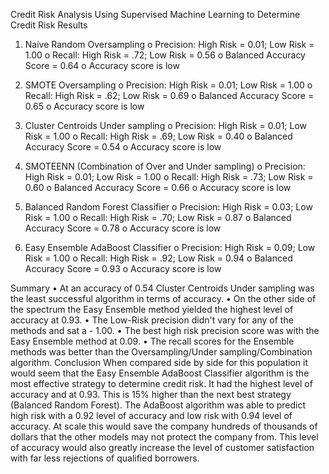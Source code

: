 Credit Risk Analysis
Using Supervised Machine Learning to Determine Credit Risk
Results
1.	Naive Random Oversampling
o	Precision: High Risk = 0.01; Low Risk = 1.00
o	Recall: High Risk = .72; Low Risk = 0.56
o	Balanced Accuracy Score = 0.64
o	Accuracy score is low
 
2.	SMOTE Oversampling
o	Precision: High Risk = 0.01; Low Risk = 1.00
o	Recall: High Risk = .62; Low Risk = 0.69
o	Balanced Accuracy Score = 0.65
o	Accuracy score is low
 
3.	Cluster Centroids Under sampling
o	Precision: High Risk = 0.01; Low Risk = 1.00
o	Recall: High Risk = .69; Low Risk = 0.40
o	Balanced Accuracy Score = 0.54
o	Accuracy score is low
 
4.	SMOTEENN (Combination of Over and Under sampling)
o	Precision: High Risk = 0.01; Low Risk = 1.00
o	Recall: High Risk = .73; Low Risk = 0.60
o	Balanced Accuracy Score = 0.66
o	Accuracy score is low
 
5.	Balanced Random Forest Classifier
o	Precision: High Risk = 0.03; Low Risk = 1.00
o	Recall: High Risk = .70; Low Risk = 0.87
o	Balanced Accuracy Score = 0.78
o	Accuracy score is low
 
6.	Easy Ensemble AdaBoost Classifier
o	Precision: High Risk = 0.09; Low Risk = 1.00
o	Recall: High Risk = .92; Low Risk = 0.94
o	Balanced Accuracy Score = 0.93
o	Accuracy score is low
 
Summary
•	At an accuracy of 0.54 Cluster Centroids Under sampling was the least successful algorithm in terms of accuracy.
•	On the other side of the spectrum the Easy Ensemble method yielded the highest level of accuracy at 0.93.
•	The Low-Risk precision didn't vary for any of the methods and sat a - 1.00.
•	The best high risk precision score was with the Easy Ensemble method at 0.09.
•	The recall scores for the Ensemble methods was better than the Oversampling/Under sampling/Combination algorithm.
Conclusion
When compared side by side for this population it would seem that the Easy Ensemble AdaBoost Classifier algorithm is the most effective strategy to determine credit risk. It had the highest level of accuracy and at 0.93. This is 15% higher than the next best strategy (Balanced Random Forest). The AdaBoost algorithm was able to predict high risk with a 0.92 level of accuracy and low risk with 0.94 level of accuracy. At scale this would save the company hundreds of thousands of dollars that the other models may not protect the company from. This level of accuracy would also greatly increase the level of customer satisfaction with far less rejections of qualified borrowers.

